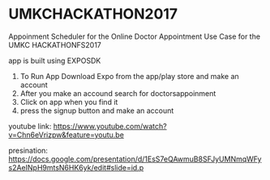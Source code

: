 # UMKCHACKATHON2017

Appoinment Scheduler for the Online Doctor Appointment Use Case for the UMKC HACKATHONFS2017

app is built using EXPOSDK

1. To Run App Download Expo from the app/play store and make an account
2. After you make an accound search for doctorsappoinment
3. Click on app when you find it
4. press the signup button and make an account

youtube link: 
https://www.youtube.com/watch?v=Chn6eVrizpw&feature=youtu.be

presination: 
https://docs.google.com/presentation/d/1EsS7eQAwmuB8SFJyUMNmqWFys2AeINpH9mtsN6HK6yk/edit#slide=id.p

